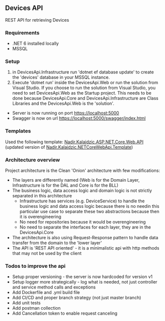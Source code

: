 ## Devices API

REST API for retrieving Devices

### Requirements

- .NET 6 installed locally
- MSSQL

### Setup

1. in DevicesApi.Infrastructure run 'dotnet ef database update' to create the 'devices' database in your MSSQL instance.
2. Execute 'dotnet run' inside the DevicesApi.Web or run the solution from Visual Studio.
   If you choose to run the solution from Visual Studio, you need to set DevicesApi.Web as the Startup project.
   This needs to be done because DevicesApi.Core and DevicesApi.Infrastructure are Class Libraries and the DevicesApi.Web
   is the 'solution'.

- Server is now running on port [https://localhost:5000](https://localhost:5000)
- Swagger is now on url [https://localhost:5000/swagger/index.html](https://localhost:5000/swagger/index.html)

### Templates

Used the following template:
[Nadir.Kalajdzic.ASP.NET.Core.Web.API](https://www.nuget.org/packages/Nadir.Kalajdzic.ASP.NET.Core.Web.API)
(updated version of [Nadir.Kalajdzic.NETCoreWebApi.Template](https://www.nuget.org/packages/Nadir.Kalajdzic.NETCoreWebApi.Template))

### Architecture overview

Project architecture is the Clean 'Onion' architecture with few modifications:

- The layers are differently named (Web is for the Domain Layer, Infrastructure is for the DAL and Core is for the BLL)
- The business logic, data access logic and domain logic is not strictly separated in this architecture
  - Infrastructure has services (e.g. DeviceService) to handle the business logic and data access logic because there is no needin this particular use case to separate these two abstractions because then it is overengineering
  - No need for repositories because it would be overengineering
  - No need to separate the interfaces for each layer, they are in the DevicesApi.Core
- The architecture is also using Request-Response pattern to handle data transfer from the domain to the 'lower layer'
- The API is 'REST API oriented' - it is a minimalistic api with http methods that may not be used by the client

### Todos to improve the api

- Setup proper versioning - the server is now hardcoded for version v1
- Setup logger more strategically - log what is needed, not just controller and service method calls and exceptions
- Add Dockerfile and .yml build file
- Add CI/CD and proper branch strategy (not just master branch)
- Add unit tests
- Add postman collection
- Add Cancellation token to enable request canceling
